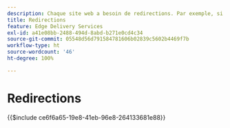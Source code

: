 ```yaml
---
description: Chaque site web a besoin de redirections. Par exemple, si vous déplacez ou supprimez du contenu, vos utilisateurs et utilisatrices doivent pouvoir toujours le retrouver, lui ou son équivalent. Voir le document Créer et publier du contenu pour en savoir plus sur la suppression de contenu.
title: Redirections
feature: Edge Delivery Services
exl-id: a41e08bb-2488-494d-8abd-b271e0cd4c34
source-git-commit: 05548d56d791584781606b02839c5602b4469f7b
workflow-type: ht
source-wordcount: '46'
ht-degree: 100%

---
```


# Redirections

{{$include ce6f6a65-19e8-41eb-96e8-264133681e88}}
